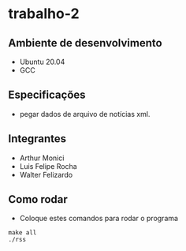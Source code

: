 # trabalho-2

## Ambiente de desenvolvimento

-   Ubuntu 20.04
-   GCC

## Especificações

-   pegar dados de arquivo de notícias xml.

## Integrantes

-   Arthur Monici
-   Luis Felipe Rocha
-   Walter Felizardo

## Como rodar

-   Coloque estes comandos para rodar o programa

```
make all
./rss
```
